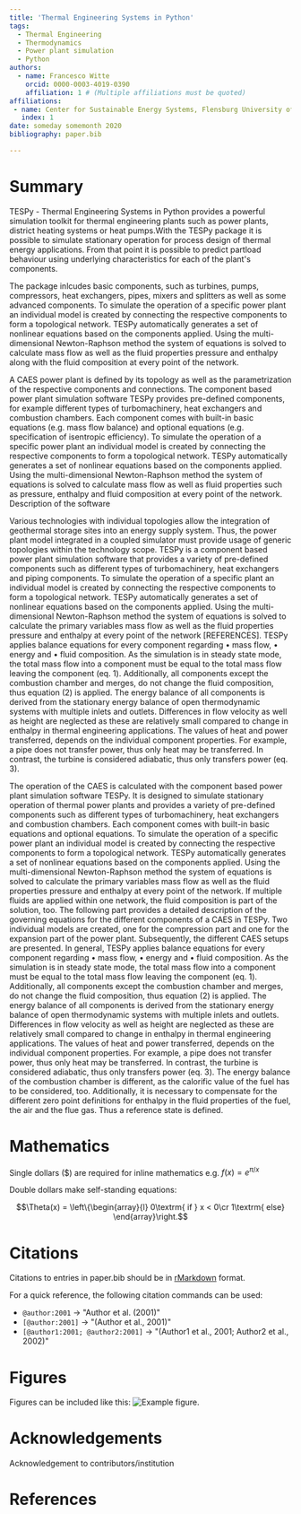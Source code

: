 ```yaml
---
title: 'Thermal Engineering Systems in Python'
tags:
  - Thermal Engineering
  - Thermodynamics
  - Power plant simulation
  - Python
authors:
  - name: Francesco Witte
    orcid: 0000-0003-4019-0390
    affiliation: 1 # (Multiple affiliations must be quoted)
affiliations:
 - name: Center for Sustainable Energy Systems, Flensburg University of Applied Sciences, Germany
   index: 1
date: someday somemonth 2020
bibliography: paper.bib

---
```


# Summary

TESPy - Thermal Engineering Systems in Python provides a powerful simulation
toolkit for thermal engineering plants such as power plants, district heating
systems or heat pumps.With the TESPy package it is possible to simulate
stationary operation for process design of thermal energy applications. From
that point it is possible to predict partload behaviour using underlying characteristics for each of the plant's components.

The package inlcudes basic components, such as turbines, pumps, compressors,
heat exchangers, pipes, mixers and splitters as well as some advanced
components. To simulate the operation of a specific power plant an individual
model is created by connecting the respective components to form a topological
network. TESPy automatically generates a set of nonlinear equations based on
the components applied. Using the multi-dimensional Newton-Raphson method the
system of equations is solved to calculate mass flow as well as the fluid
properties pressure and enthalpy along with the fluid composition at every
point of the network.

A CAES power plant is defined by its topology as well as the parametrization of the respective components and connections. The component based power plant simulation software TESPy provides pre-defined components, for example different types of turbomachinery, heat exchangers and combustion chambers. Each component comes with built-in basic equations (e.g. mass flow balance) and optional equations (e.g. specification of isentropic efficiency).
To simulate the operation of a specific power plant an individual model is created by connecting the respective components to form a topological network. TESPy automatically generates a set of nonlinear equations based on the components applied. Using the multi-dimensional Newton-Raphson method the system of equations is solved to calculate mass flow as well as fluid properties such as pressure, enthalpy and fluid composition at every point of the network.
Description of the software

Various technologies with individual topologies allow the integration of geothermal storage sites into an energy supply system. Thus, the power plant model integrated in a coupled simulator must provide usage of generic topologies within the technology scope. TESPy is a component based power plant simulation software that provides a variety of pre-defined components such as different types of turbomachinery, heat exchangers and piping components. To simulate the operation of a specific plant an individual model is created by connecting the respective components to form a topological network. TESPy automatically generates a set of nonlinear equations based on the components applied. Using the multi-dimensional Newton-Raphson method the system of equations is solved to calculate the primary variables mass flow as well as the fluid properties pressure and enthalpy at every point of the network [REFERENCES].
TESPy applies balance equations for every component regarding
    • mass flow,
    • energy and
    • fluid composition.
As the simulation is in steady state mode, the total mass flow into a component must be equal to the total mass flow leaving the component (eq. 1). Additionally, all components except the combustion chamber and merges, do not change the fluid composition, thus equation (2) is applied. The energy balance of all components is derived from the stationary energy balance of open thermodynamic systems with multiple inlets and outlets. Differences in flow velocity as well as height are neglected as these are relatively small compared to change in enthalpy in thermal engineering applications. The values of heat and power transferred, depends on the individual component properties. For example, a pipe does not transfer power, thus only heat may be transferred. In contrast, the turbine is considered adiabatic, thus only transfers power (eq. 3).


The operation of the CAES is calculated with the component based power plant simulation software TESPy. It is designed to simulate stationary operation of thermal power plants and provides a variety of pre-defined components such as different types of turbomachinery, heat exchangers and combustion chambers. Each component comes with built-in basic equations and optional equations.
To simulate the operation of a specific power plant an individual model is created by connecting the respective components to form a topological network. TESPy automatically generates a set of nonlinear equations based on the components applied. Using the multi-dimensional Newton-Raphson method the system of equations is solved to calculate the primary variables mass flow as well as the fluid properties pressure and enthalpy at every point of the network. If multiple fluids are applied within one network, the fluid composition is part of the solution, too.
The following part provides a detailed description of the governing equations for the different components of a CAES in TESPy. Two individual models are created, one for the compression part and one for the expansion part of the power plant. Subsequently, the different CAES setups are presented.
In general, TESPy applies balance equations for every component regarding
    • mass flow,
    • energy and
    • fluid composition.
As the simulation is in steady state mode, the total mass flow into a component must be equal to the total mass flow leaving the component (eq. 1). Additionally, all components except the combustion chamber and merges, do not change the fluid composition, thus equation (2) is applied. The energy balance of all components is derived from the stationary energy balance of open thermodynamic systems with multiple inlets and outlets. Differences in flow velocity as well as height are neglected as these are relatively small compared to change in enthalpy in thermal engineering applications. The values of heat and power transferred, depends on the individual component properties. For example, a pipe does not transfer power, thus only heat may be transferred. In contrast, the turbine is considered adiabatic, thus only transfers power (eq. 3). The energy balance of the combustion chamber is different, as the calorific value of the fuel has to be considered, too. Additionally, it is necessary to compensate for the different zero point definitions for enthalpy in the fluid properties of the fuel, the air and the flue gas. Thus a reference state  is defined.


# Mathematics

Single dollars ($) are required for inline mathematics e.g. $f(x) = e^{\pi/x}$

Double dollars make self-standing equations:

$$\Theta(x) = \left\{\begin{array}{l}
0\textrm{ if } x < 0\cr
1\textrm{ else}
\end{array}\right.$$


# Citations

Citations to entries in paper.bib should be in
[rMarkdown](http://rmarkdown.rstudio.com/authoring_bibliographies_and_citations.html)
format.

For a quick reference, the following citation commands can be used:
- `@author:2001`  ->  "Author et al. (2001)"
- `[@author:2001]` -> "(Author et al., 2001)"
- `[@author1:2001; @author2:2001]` -> "(Author1 et al., 2001; Author2 et al., 2002)"

# Figures

Figures can be included like this: ![Example figure.](figure.png)

# Acknowledgements

Acknowledgement to contributors/institution

# References
